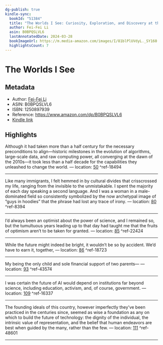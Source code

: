 ```yaml
---
dg-publish: true
kindle-sync:
  bookId: "51384"
  title: "The Worlds I See: Curiosity, Exploration, and Discovery at the Dawn of AI"
  author: Fei-Fei Li
  asin: B0BPQSLVL6
  lastAnnotatedDate: 2024-03-28
  bookImageUrl: https://m.media-amazon.com/images/I/81blPlUVdyL._SY160.jpg
  highlightsCount: 7
---
```

# The Worlds I See
## Metadata
* Author: [Fei-Fei Li](https://www.amazon.comundefined)
* ASIN: B0BPQSLVL6
* ISBN: 1250897939
* Reference: https://www.amazon.com/dp/B0BPQSLVL6
* [Kindle link](kindle://book?action=open&asin=B0BPQSLVL6)

## Highlights
Although it had taken more than a half century for the necessary preconditions to align—historic milestones in the evolution of algorithms, large-scale data, and raw computing power, all converging at the dawn of the 2010s—it took less than a half decade for the capabilities they unleashed to change the world. — location: [50](kindle://book?action=open&asin=B0BPQSLVL6&location=50) ^ref-18494

---
Like many immigrants, I felt hemmed in by cultural divides that crisscrossed my life, ranging from the invisible to the unmistakable. I spent the majority of each day speaking a second language. And I was a woman in a male-dominated field so consistently symbolized by the now archetypal image of “guys in hoodies” that the phrase had lost any trace of irony. — location: [80](kindle://book?action=open&asin=B0BPQSLVL6&location=80) ^ref-8394

---
I’d always been an optimist about the power of science, and I remained so, but the tumultuous years leading up to that day had taught me that the fruits of optimism aren’t to be taken for granted. — location: [85](kindle://book?action=open&asin=B0BPQSLVL6&location=85) ^ref-22424

---
While the future might indeed be bright, it wouldn’t be so by accident. We’d have to earn it, together, — location: [86](kindle://book?action=open&asin=B0BPQSLVL6&location=86) ^ref-18723

---
My being the only child and sole financial support of two parents— — location: [93](kindle://book?action=open&asin=B0BPQSLVL6&location=93) ^ref-43574

---

I was certain the future of AI would depend on institutions far beyond science, including education, activism, and, of course, government. — location: [109](kindle://book?action=open&asin=B0BPQSLVL6&location=109) ^ref-16337

---
The founding ideals of this country, however imperfectly they’ve been practiced in the centuries since, seemed as wise a foundation as any on which to build the future of technology: the dignity of the individual, the intrinsic value of representation, and the belief that human endeavors are best when guided by the many, rather than the few. — location: [111](kindle://book?action=open&asin=B0BPQSLVL6&location=111) ^ref-48601

---
